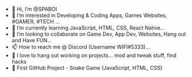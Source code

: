 - 👋 Hi, I’m @SPABOI
- 👀 I’m interested in Developing & Coding Apps, Games Websites, #GAMER, #TECH ...
- 🌱 I’m currently learning JavaScript, HTML, CSS, React Native...
- 💞️ I’m looking to collaborate on Game Dev, App Dev, Websites, Hang out and Have FUN...
- 📫 How to reach me @ Discord (Username WIFI#5333)...
- 🤗 I love to hang out working on projects... mod and tweak stuff, find hacks
- 🐍 First GitHub Project - Snake Game (JavaScript, HTML, CSS)

<!---
SPABOI/SPABOI is a ✨ special ✨ repository because its `README.md` (this file) appears on your GitHub profile.
You can click the Preview link to take a look at your changes.
--->
